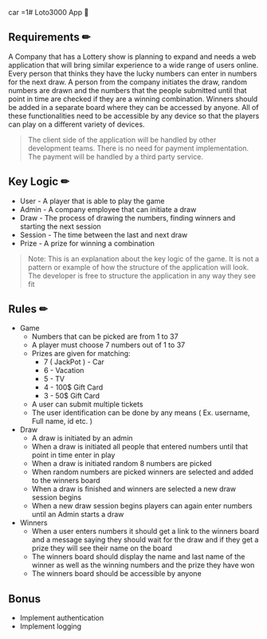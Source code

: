 car =1# Loto3000 App 🎲

## Requirements ✏

A Company that has a Lottery show is planning to expand and needs a web application that will bring similar experience to a wide range of users online. Every person that thinks they have the lucky numbers can enter in numbers for the next draw. A person from the company initiates the draw, random numbers are drawn and the numbers that the people submitted until that point in time are checked if they are a winning combination. Winners should be added in a separate board where they can be accessed by anyone. All of these functionalities need to be accessible by any device so that the players can play on a different variety of devices. 
> The client side of the application will be handled by other development teams.
> There is no need for payment implementation. The payment will be handled by a third party service.

## Key Logic ✏

* User - A player that is  able to play the game
* Admin - A company employee that can initiate a draw
* Draw - The process of drawing the numbers, finding winners and starting the next session
* Session - The time between the last and next draw
* Prize - A prize for winning a combination

> Note: This is an explanation about the key logic of the game. It is not a pattern or example of how the structure of the application will look. The developer is free to structure the application in any way they see fit

## Rules ✏

* Game
  * Numbers that can be picked are from 1 to 37
  * A player must choose 7 numbers out of 1 to 37
  * Prizes are given for matching:
    * 7 ( JackPot ) - Car
    * 6 - Vacation
    * 5 - TV
    * 4 - 100$ Gift Card
    * 3 - 50$ Gift Card
  * A user can submit multiple tickets
  * The user identification can be done by any means ( Ex. username, Full name, id etc. )
* Draw
  * A draw is initiated by an admin
  * When a draw is initiated all people that entered numbers until that point in time enter in play
  * When a draw is initiated random 8 numbers are picked
  * When random numbers are picked winners are selected and added to the winners board
  * When a draw is finished and winners are selected a new draw session begins
  * When a new draw session begins players can again enter numbers until an Admin starts a draw
* Winners
  * When a user enters numbers it should get a link to the winners board and a message saying they should wait for the draw and if they get a prize they will see their name on the board
  * The winners board should display the name and last name of the winner as well as the winning numbers and the prize they have won
  * The winners board should be accessible by anyone

## Bonus

* Implement authentication
* Implement logging
